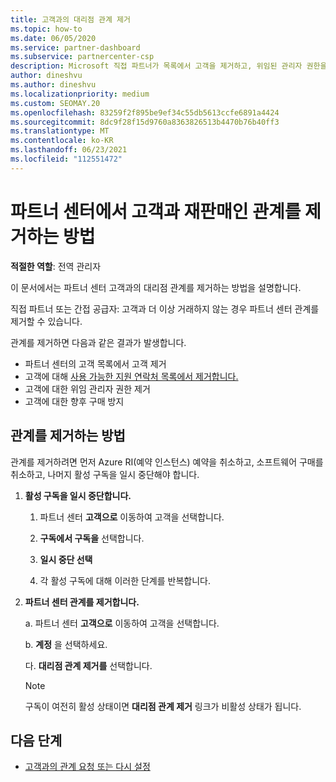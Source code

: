 ```yaml
---
title: 고객과의 대리점 관계 제거
ms.topic: how-to
ms.date: 06/05/2020
ms.service: partner-dashboard
ms.subservice: partnercenter-csp
description: Microsoft 직접 파트너가 목록에서 고객을 제거하고, 위임된 관리자 권한을 제거하고, 고객에 대한 지원 또는 구매를 중지하는 방법을 알아보세요.
author: dineshvu
ms.author: dineshvu
ms.localizationpriority: medium
ms.custom: SEOMAY.20
ms.openlocfilehash: 83259f2f895be9ef34c55db5613ccfe6891a4424
ms.sourcegitcommit: 8dc9f28f15d9760a8363826513b4470b76b40ff3
ms.translationtype: MT
ms.contentlocale: ko-KR
ms.lasthandoff: 06/23/2021
ms.locfileid: "112551472"
---
```

# <a name="how-to-remove-a-reseller-relationship-with-a-customer-in-partner-center"></a>파트너 센터에서 고객과 재판매인 관계를 제거하는 방법

**적절한 역할**: 전역 관리자

이 문서에서는 파트너 센터 고객과의 대리점 관계를 제거하는 방법을 설명합니다.

직접 파트너 또는 간접 공급자: 고객과 더 이상 거래하지 않는 경우 파트너 센터 관계를 제거할 수 있습니다.

관계를 제거하면 다음과 같은 결과가 발생합니다.

- 파트너 센터의 고객 목록에서 고객 제거
- 고객에 대해 [사용 가능한 지원 연락처 목록에서 제거합니다.](assign-support-contacts.md)
- 고객에 대한 위임 관리자 권한 제거
- 고객에 대한 향후 구매 방지

## <a name="how-to-remove-a-relationship"></a>관계를 제거하는 방법

관계를 제거하려면 먼저 Azure RI(예약 인스턴스) 예약을 취소하고, 소프트웨어 구매를 취소하고, 나머지 활성 구독을 일시 중단해야 합니다.

1. **활성 구독을 일시 중단합니다.**

   1. 파트너 센터 **고객으로** 이동하여 고객을 선택합니다.

   2. **구독에서 구독을** 선택합니다.

   3. **일시 중단 선택**

   4. 각 활성 구독에 대해 이러한 단계를 반복합니다.

2. **파트너 센터 관계를 제거합니다.**

   a. 파트너 센터 **고객으로** 이동하여 고객을 선택합니다.

   b. **계정** 을 선택하세요.

   다. **대리점 관계 제거를** 선택합니다.

   > [!NOTE]
   > 구독이 여전히 활성 상태이면 **대리점 관계 제거** 링크가 비활성 상태가 됩니다.

## <a name="next-steps"></a>다음 단계

- [고객과의 관계 요청 또는 다시 설정](request-a-relationship-with-a-customer.md)
